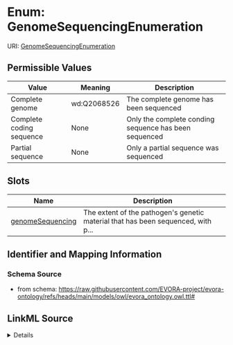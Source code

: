 # Enum: GenomeSequencingEnumeration



URI: [GenomeSequencingEnumeration](GenomeSequencingEnumeration.md)

## Permissible Values

| Value | Meaning | Description |
| --- | --- | --- |
| Complete genome | wd:Q2068526 | The complete genome has been sequenced |
| Complete coding sequence | None | Only the complete conding sequence has been sequenced |
| Partial sequence | None | Only a partial sequence was sequenced |




## Slots

| Name | Description |
| ---  | --- |
| [genomeSequencing](genomeSequencing.md) | The extent of the pathogen's genetic material that has been sequenced, with p... |






## Identifier and Mapping Information







### Schema Source


* from schema: https://raw.githubusercontent.com/EVORA-project/evora-ontology/refs/heads/main/models/owl/evora_ontology.owl.ttl#






## LinkML Source

<details>
```yaml
name: genomeSequencingEnumeration
from_schema: https://raw.githubusercontent.com/EVORA-project/evora-ontology/refs/heads/main/models/owl/evora_ontology.owl.ttl#
rank: 1000
permissible_values:
  Complete genome:
    text: Complete genome
    description: The complete genome has been sequenced
    meaning: wd:Q2068526
  Complete coding sequence:
    text: Complete coding sequence
    description: Only the complete conding sequence has been sequenced
  Partial sequence:
    text: Partial sequence
    description: Only a partial sequence was sequenced

```
</details>
